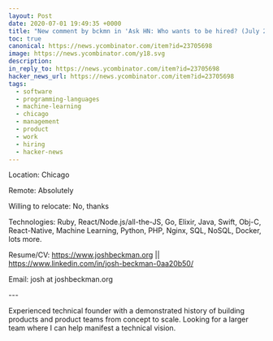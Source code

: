 ```yaml
---
layout: Post
date: 2020-07-01 19:49:35 +0000
title: "New comment by bckmn in 'Ask HN: Who wants to be hired? (July 2020)'"
toc: true
canonical: https://news.ycombinator.com/item?id=23705698
image: https://news.ycombinator.com/y18.svg
description: 
in_reply_to: https://news.ycombinator.com/item?id=23705698
hacker_news_url: https://news.ycombinator.com/item?id=23705698
tags:
  - software
  - programming-languages
  - machine-learning
  - chicago
  - management
  - product
  - work
  - hiring
  - hacker-news
---
```



<p>Location: Chicago<p>Remote: Absolutely<p>Willing to relocate: No, thanks<p>Technologies: Ruby, React/Node.js/all-the-JS, Go, Elixir, Java, Swift, Obj-C, React-Native, Machine Learning, Python, PHP, Nginx, SQL, NoSQL, Docker, lots more.<p>Resume/CV: <a href="https://www.joshbeckman.org" rel="nofollow">https://www.joshbeckman.org</a> || <a href="https://www.linkedin.com/in/josh-beckman-0aa20b50/" rel="nofollow">https://www.linkedin.com/in/josh-beckman-0aa20b50/</a><p>Email: josh at joshbeckman.org<p>---<p>Experienced technical founder with a demonstrated history of building products and product teams from concept to scale. Looking for a larger team where I can help manifest a technical vision.</p>
